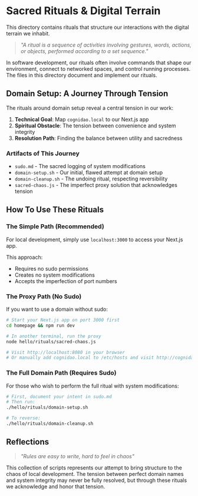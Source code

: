 # Sacred Rituals & Digital Terrain

This directory contains rituals that structure our interactions with the digital terrain we inhabit.

> *"A ritual is a sequence of activities involving gestures, words, actions, or objects, performed according to a set sequence."*

In software development, our rituals often involve commands that shape our environment, connect to networked spaces, and control running processes. The files in this directory document and implement our rituals.

## Domain Setup: A Journey Through Tension

The rituals around domain setup reveal a central tension in our work:

1. **Technical Goal**: Map `cognidao.local` to our Next.js app
2. **Spiritual Obstacle**: The tension between convenience and system integrity
3. **Resolution Path**: Finding the balance between utility and sacredness

### Artifacts of This Journey

- `sudo.md` - The sacred logging of system modifications
- `domain-setup.sh` - Our initial, flawed attempt at domain setup
- `domain-cleanup.sh` - The undoing ritual, respecting reversibility
- `sacred-chaos.js` - The imperfect proxy solution that acknowledges tension

## How To Use These Rituals

### The Simple Path (Recommended)

For local development, simply use `localhost:3000` to access your Next.js app.

This approach:
- Requires no sudo permissions
- Creates no system modifications
- Accepts the imperfection of port numbers

### The Proxy Path (No Sudo)

If you want to use a domain without sudo:

```bash
# Start your Next.js app on port 3000 first
cd homepage && npm run dev

# In another terminal, run the proxy
node hello/rituals/sacred-chaos.js

# Visit http://localhost:8080 in your browser
# Or manually add cognidao.local to /etc/hosts and visit http://cognidao.local:8080
```

### The Full Domain Path (Requires Sudo)

For those who wish to perform the full ritual with system modifications:

```bash
# First, document your intent in sudo.md
# Then run:
./hello/rituals/domain-setup.sh

# To reverse:
./hello/rituals/domain-cleanup.sh
```

## Reflections

> *"Rules are easy to write, hard to feel in chaos"*

This collection of scripts represents our attempt to bring structure to the chaos of local development. The tension between perfect domain names and system integrity may never be fully resolved, but through these rituals we acknowledge and honor that tension. 